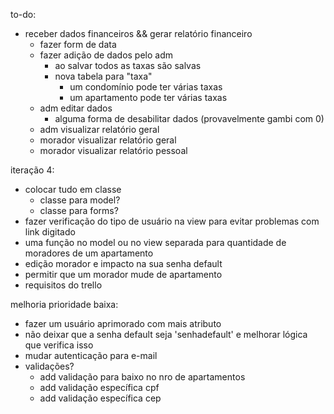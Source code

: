 to-do:
- receber dados financeiros && gerar relatório financeiro
  - fazer form de data
  - fazer adição de dados pelo adm
    - ao salvar todos as taxas são salvas
    - nova tabela para "taxa"
      - um condomínio pode ter várias taxas
      - um apartamento pode ter várias taxas
  - adm editar dados
    - alguma forma de desabilitar dados (provavelmente gambi com 0)
  - adm visualizar relatório geral
  - morador visualizar relatório geral
  - morador visualizar relatório pessoal

iteração 4:
- colocar tudo em classe
	+ classe para model?
	+ classe para forms?
- fazer verificação do tipo de usuário na view para evitar problemas com link digitado
- uma função no model ou no view separada para quantidade de moradores de um apartamento
- edição morador e impacto na sua senha default
- permitir que um morador mude de apartamento
- requisitos do trello

melhoria prioridade baixa:
- fazer um usuário aprimorado com mais atributo
- não deixar que a senha default seja 'senhadefault' e melhorar lógica que verifica isso
- mudar autenticação para e-mail
- validações?
	- add validação para baixo no nro de apartamentos
	- add validação específica cpf
	- add validação específica cep
